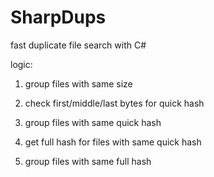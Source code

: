 # SharpDups
fast duplicate file search with C#



logic:

1. group files with same size

2. check first/middle/last bytes for quick hash

3. group files with same quick hash

4. get full hash for files with same quick hash

5. group files with same full hash
